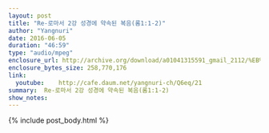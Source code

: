 ```yaml
---
layout: post
title: "Re-로마서 2강 성경에 약속된 복음(롬1:1-2)"
author: "Yangnuri"
date: 2016-06-05
duration: "46:59"
type: "audio/mpeg"
enclosure_url: http://archive.org/download/a01041315591_gmail_2112/%EB%A1%9C%EB%A7%88%EC%84%9C%202%EA%B0%95%20%EC%84%B1%EA%B2%BD%EC%97%90%20%EC%95%BD%EC%86%8D%EB%90%9C%20%EB%B3%B5%EC%9D%8C(%EB%A1%AC1;1-2).mp4
enclosure_bytes_size: 258,770,176       
link:
  youtube:    http://cafe.daum.net/yangnuri-ch/Q6eq/21
summary:  Re-로마서 2강 성경에 약속된 복음(롬1:1-2)
show_notes:
---
```

{% include post_body.html %}
